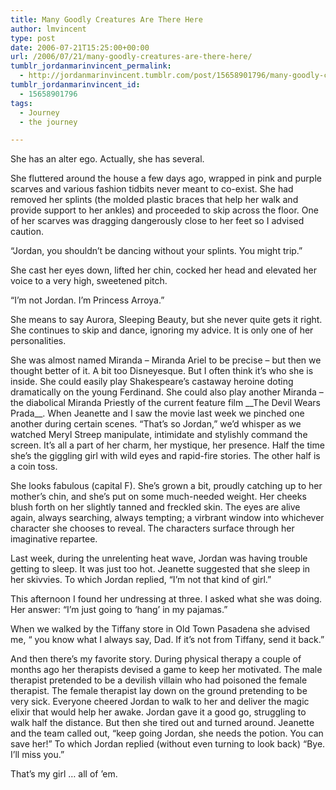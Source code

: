 ```yaml
---
title: Many Goodly Creatures Are There Here
author: lmvincent
type: post
date: 2006-07-21T15:25:00+00:00
url: /2006/07/21/many-goodly-creatures-are-there-here/
tumblr_jordanmarinvincent_permalink:
  - http://jordanmarinvincent.tumblr.com/post/15658901796/many-goodly-creatures-are-there-here
tumblr_jordanmarinvincent_id:
  - 15658901796
tags:
  - Journey
  - the journey

---
```

She has an alter ego. Actually, she has several.

She fluttered around the house a few days ago, wrapped in pink and purple scarves and various fashion tidbits never meant to co-exist. She had removed her splints (the molded plastic braces that help her walk and provide support to her ankles) and proceeded to skip across the floor. One of her scarves was dragging dangerously close to her feet so I advised caution.

&ldquo;Jordan, you shouldn&rsquo;t be dancing without your splints. You might trip.&rdquo;

She cast her eyes down, lifted her chin, cocked her head and elevated her voice to a very high, sweetened pitch.

&ldquo;I&rsquo;m not Jordan. I&rsquo;m Princess Arroya.&rdquo;<a name="more"></a>

She means to say Aurora, Sleeping Beauty, but she never quite gets it right. She continues to skip and dance, ignoring my advice. It is only one of her personalities.

She was almost named Miranda &ndash; Miranda Ariel to be precise &ndash; but then we thought better of it. A bit too Disneyesque. But I often think it&rsquo;s who she is inside. She could easily play Shakespeare&rsquo;s castaway heroine doting dramatically on the young Ferdinand. She could also play another Miranda &ndash; the diabolical Miranda Priestly of the current feature film \_\_The Devil Wears Prada\_\_. When Jeanette and I saw the movie last week we pinched one another during certain scenes. &ldquo;That&rsquo;s so Jordan,&rdquo; we&rsquo;d whisper as we watched Meryl Streep manipulate, intimidate and stylishly command the screen. It&rsquo;s all a part of her charm, her mystique, her presence. Half the time she&rsquo;s the giggling girl with wild eyes and rapid-fire stories. The other half is a coin toss.

She looks fabulous (capital F). She&rsquo;s grown a bit, proudly catching up to her mother&rsquo;s chin, and she&rsquo;s put on some much-needed weight. Her cheeks blush forth on her slightly tanned and freckled skin. The eyes are alive again, always searching, always tempting; a virbrant window into whichever character she chooses to reveal. The characters surface through her imaginative repartee.

Last week, during the unrelenting heat wave, Jordan was having trouble getting to sleep. It was just too hot. Jeanette suggested that she sleep in her skivvies. To which Jordan replied, &ldquo;I&rsquo;m not that kind of girl.&rdquo;

This afternoon I found her undressing at three. I asked what she was doing. Her answer: &ldquo;I&rsquo;m just going to &lsquo;hang&rsquo; in my pajamas.&rdquo;

When we walked by the Tiffany store in Old Town Pasadena she advised me, &ldquo; you know what I always say, Dad. If it&rsquo;s not from Tiffany, send it back.&rdquo;

And then there&rsquo;s my favorite story. During physical therapy a couple of months ago her therapists devised a game to keep her motivated. The male therapist pretended to be a devilish villain who had poisoned the female therapist. The female therapist lay down on the ground pretending to be very sick. Everyone cheered Jordan to walk to her and deliver the magic elixir that would help her awake. Jordan gave it a good go, struggling to walk half the distance. But then she tired out and turned around. Jeanette and the team called out, &ldquo;keep going Jordan, she needs the potion. You can save her!&rdquo; To which Jordan replied (without even turning to look back) &ldquo;Bye. I&rsquo;ll miss you.&rdquo;

That&rsquo;s my girl &hellip; all of &#8217;em.

<div class="blogger-post-footer">
  <img loading="lazy" width="1" height="1" src="https://blogger.googleusercontent.com/tracker/9039099668816362935-5258287596509542645?l=jordansjourney2.blogspot.com" alt="" />
</div>